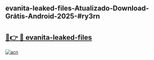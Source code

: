 ## evanita-leaked-files-Atualizado-Download-Grátis-Android-2025-#ry3rn

# <h2><a href="https://ainizakaria.my?title=evanita-leaked-files&ref=20M">🔗👉 🔴 evanita-leaked-files</a></h2>

[![acn](https://github.com/user-attachments/assets/0f9c940e-d8b0-45ae-aac7-cd30a18b3e1c)](https://ainizakaria.my?title=evanita-leaked-files&ref=20M)

